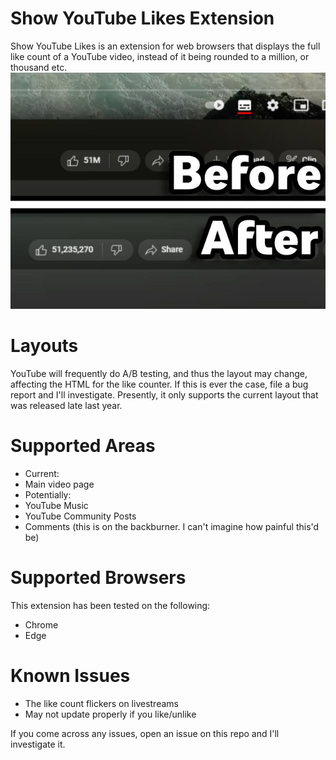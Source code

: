 # Show YouTube Likes Extension
Show YouTube Likes is an extension for web browsers that displays the full like count of a YouTube video, instead of it being rounded to a million, or thousand etc.  
![A picture showing the difference on a video without the extension and with the extension](https://raw.githubusercontent.com/GalvinPython/show-youtube-likes/main/Assets/1-BeforeAfter.jpg "Before/After image")

# Layouts
YouTube will frequently do A/B testing, and thus the layout may change, affecting the HTML for the like counter. If this is ever the case, file a bug report and I'll investigate. Presently, it only supports the current layout that was released late last year.

# Supported Areas
* Current:
 * Main video page
* Potentially:
 * YouTube Music
 * YouTube Community Posts
 * Comments (this is on the backburner. I can't imagine how painful this'd be)

# Supported Browsers
This extension has been tested on the following:
* Chrome
* Edge

# Known Issues
* The like count flickers on livestreams
* May not update properly if you like/unlike

If you come across any issues, open an issue on this repo and I'll investigate it.